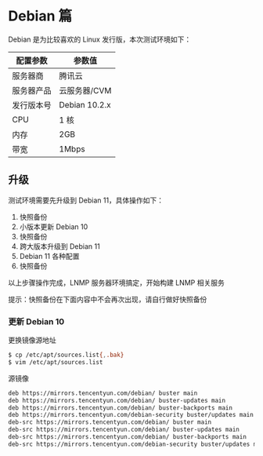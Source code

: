 # Debian 篇

Debian 是为比较喜欢的 Linux 发行版，本次测试环境如下：

| 配置参数   | 参数值        |
| ---------- | ------------- |
| 服务器商   | 腾讯云        |
| 服务器产品 | 云服务器/CVM  |
| 发行版本号 | Debian 10.2.x |
| CPU        | 1 核          |
| 内存       | 2GB           |
| 带宽       | 1Mbps         |

## 升级

测试环境需要先升级到 Debian 11，具体操作如下：

1. 快照备份
2. 小版本更新 Debian 10
3. 快照备份
4. 跨大版本升级到 Debian 11
5. Debian 11 各种配置
6. 快照备份

以上步骤操作完成，LNMP 服务器环境搞定，开始构建 LNMP 相关服务

提示：快照备份在下面内容中不会再次出现，请自行做好快照备份

### 更新 Debian 10

更换镜像源地址

```sh
$ cp /etc/apt/sources.list{,.bak}
$ vim /etc/apt/sources.list
```

源镜像

```sh
deb https://mirrors.tencentyun.com/debian/ buster main
deb https://mirrors.tencentyun.com/debian/ buster-updates main
deb https://mirrors.tencentyun.com/debian/ buster-backports main
deb https://mirrors.tencentyun.com/debian-security buster/updates main
deb-src https://mirrors.tencentyun.com/debian/ buster main
deb-src https://mirrors.tencentyun.com/debian/ buster-updates main
deb-src https://mirrors.tencentyun.com/debian/ buster-backports main
deb-src https://mirrors.tencentyun.com/debian-security buster/updates main
```
